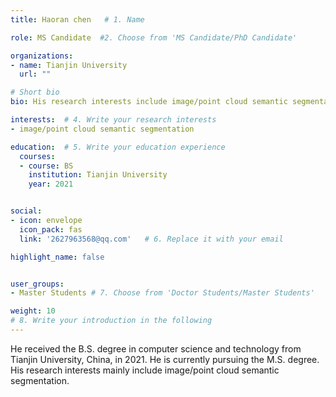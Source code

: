 ```yaml
---
title: Haoran chen   # 1. Name

role: MS Candidate  #2. Choose from 'MS Candidate/PhD Candidate'

organizations:
- name: Tianjin University
  url: ""

# Short bio 
bio: His research interests include image/point cloud semantic segmentation.   # 3. Write your short biography

interests:  # 4. Write your research interests
- image/point cloud semantic segmentation

education:  # 5. Write your education experience
  courses:
  - course: BS
    institution: Tianjin University
    year: 2021


social:
- icon: envelope
  icon_pack: fas
  link: '2627963568@qq.com'   # 6. Replace it with your email

highlight_name: false


user_groups:
- Master Students # 7. Choose from 'Doctor Students/Master Students'

weight: 10
# 8. Write your introduction in the following
---
```


He received the B.S. degree in computer science and technology from Tianjin University, China, in 2021. He is currently pursuing the M.S. degree. His research interests mainly include image/point cloud semantic segmentation.
